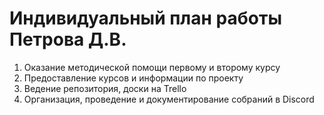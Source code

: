 # Индивидуальный план работы Петрова Д.В.
1) Оказание методической помощи первому и второму курсу 
2) Предоставление курсов и информации по проекту 
3) Ведение репозитория, доски на Trello
4) Организация, проведение и документирование собраний в Discord
